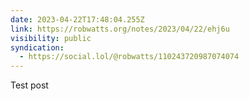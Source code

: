 ```yaml
---
date: 2023-04-22T17:48:04.255Z
link: https://robwatts.org/notes/2023/04/22/ehj6u
visibility: public
syndication:
  - https://social.lol/@robwatts/110243720987074074
---
```

Test post
